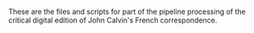 These are the files and scripts for part of the pipeline processing of the critical digital edition of John Calvin's French correspondence.